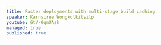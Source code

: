 ```yaml
---
title: Faster deployments with multi-stage build caching
speaker: Karnsiree Wongkolkitsilp
youtube: GtV-0qmUAsk
managed: true
published: true
---
```

